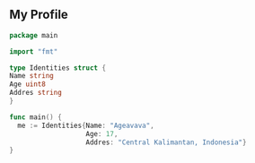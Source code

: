 ## My Profile
```go
package main

import "fmt"

type Identities struct {
Name string
Age uint8
Addres string
}

func main() {
  me := Identities{Name: "Ageavava",
                   Age: 17,
                   Addres: "Central Kalimantan, Indonesia"}
}
```

<!--
**agaveingit/agaveingit** is a ✨ _special_ ✨ repository because its `README.md` (this file) appears on your GitHub profile.

Here are some ideas to get you started:

- 🔭 I’m currently working on ...
- 🌱 I’m currently learning ...
- 👯 I’m looking to collaborate on ...
- 🤔 I’m looking for help with ...
- 💬 Ask me about ...
- 📫 How to reach me: ...
- 😄 Pronouns: ...
- ⚡ Fun fact: ...
-->
